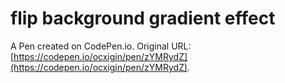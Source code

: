# flip background gradient effect

A Pen created on CodePen.io. Original URL: [https://codepen.io/ocxigin/pen/zYMRydZ](https://codepen.io/ocxigin/pen/zYMRydZ).


